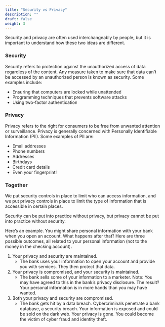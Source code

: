 ```yaml
---
title: "Security vs Privacy"
description: ""
draft: false
weight: 3
---
```


Security and privacy are often used interchangeably by people, but it is important to understand how these two ideas are different. 

### Security
Security refers to protection against the unauthorized access of data regardless of the content. Any measure taken to make sure that data can't be accessed by an unauthorized person is known as security. Some examples include:
* Ensuring that computers are locked while unattended
* Programming techniques that prevents software attacks
* Using two-factor authentication

### Privacy
Privacy refers to the right for consumers to be free from unwanted attention or surveillance. Privacy is generally concerned with Personally Identifiable Information (PII). Some examples of PII are:
* Email addresses
* Phone numbers
* Addresses
* Birthdays
* Credit card details
* Even your fingerprint!  

### Together 
We put security controls in place to limit who can access information, and we put privacy controls in place to limit the type of information that is accessible in certain places.

Security can be put into practice without privacy, but privacy cannot be put into practice without security. 

Here’s an example. You might share personal information with your bank when you open an account. What happens after that? Here are three possible outcomes, all related to your personal information (not to the money in the checking account). 

1. Your privacy and security are maintained.
   * The bank uses your information to open your account and provide you with services. They then protect that data. 
2. Your privacy is compromised, and your security is maintained. 
   * The bank sells some of your information to a marketer. Note: You may have agreed to this in the bank’s privacy disclosure. The result? Your personal information is in more hands than you may have wanted. 
3. Both your privacy and security are compromised. 
   * The bank gets hit by a data breach. Cybercriminals penetrate a bank database, a security breach. Your information is exposed and could be sold on the dark web. Your privacy is gone. You could become the victim of cyber fraud and identity theft.
